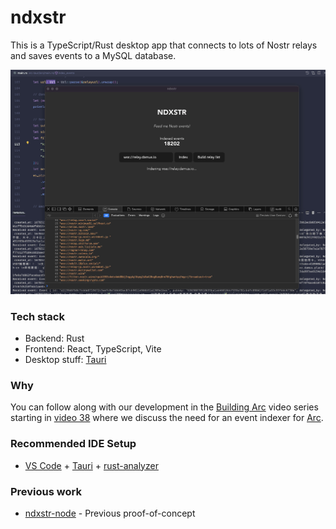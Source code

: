 # ndxstr

This is a TypeScript/Rust desktop app that connects to lots of Nostr relays and saves events to a MySQL database.

![ndxstr indexing](/public/indexing.png)

### Tech stack

* Backend: Rust
* Frontend: React, TypeScript, Vite
* Desktop stuff: [Tauri](http://tauri.app/)

### Why

You can follow along with our development in the [Building Arc](https://thearcapp.com/videos) video series starting in [video 38](https://thearcapp.com/video/38) where we discuss the need for an event indexer for [Arc](https://thearcapp.com).

### Recommended IDE Setup

- [VS Code](https://code.visualstudio.com/) + [Tauri](https://marketplace.visualstudio.com/items?itemName=tauri-apps.tauri-vscode) + [rust-analyzer](https://marketplace.visualstudio.com/items?itemName=rust-lang.rust-analyzer)


### Previous work

- [ndxstr-node](https://github.com/ArcadeLabsInc/ndxstr-nodejs) - Previous proof-of-concept

